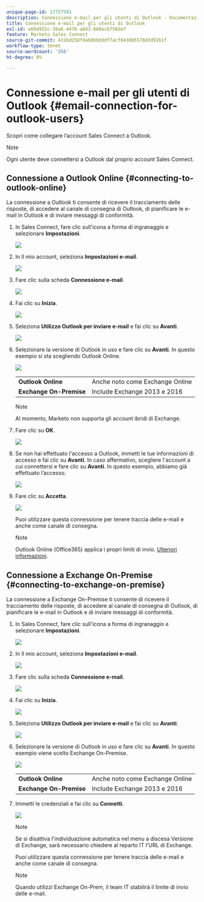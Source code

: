 ```yaml
---
unique-page-id: 17727591
description: Connessione e-mail per gli utenti di Outlook - Documentazione di Marketo - Documentazione del prodotto
title: Connessione e-mail per gli utenti di Outlook
exl-id: e694915c-39a6-4476-a643-080acb758de7
feature: Marketo Sales Connect
source-git-commit: 431bd258f9a68bbb9df7acf043085578d3d91b1f
workflow-type: tm+mt
source-wordcount: '356'
ht-degree: 0%

---
```


# Connessione e-mail per gli utenti di Outlook {#email-connection-for-outlook-users}

Scopri come collegare l’account Sales Connect a Outlook.

>[!NOTE]
>
>Ogni utente deve connettersi a Outlook dal proprio account Sales Connect.

## Connessione a Outlook Online {#connecting-to-outlook-online}

La connessione a Outlook ti consente di ricevere il tracciamento delle risposte, di accedere al canale di consegna di Outlook, di pianificare le e-mail in Outlook e di inviare messaggi di conformità.

1. In Sales Connect, fare clic sull&#39;icona a forma di ingranaggio e selezionare **Impostazioni**.

   ![](assets/one.png)

1. In Il mio account, seleziona **Impostazioni e-mail**.

   ![](assets/two.png)

1. Fare clic sulla scheda **Connessione e-mail**.

   ![](assets/three.png)

1. Fai clic su **Inizia**.

   ![](assets/four.png)

1. Seleziona **Utilizzo Outlook per inviare e-mail** e fai clic su **Avanti**.

   ![](assets/five-a.png)

1. Selezionare la versione di Outlook in uso e fare clic su **Avanti**. In questo esempio si sta scegliendo Outlook Online.

   ![](assets/six-a.png)

   <table> 
    <tbody>
     <tr>
      <td><strong>Outlook Online</strong></td> 
      <td>Anche noto come Exchange Online</td> 
     </tr>
     <tr>
      <td><strong>Exchange On-Premise</strong></td> 
      <td>Include Exchange 2013 e 2016</td> 
     </tr>
    </tbody>
   </table>

   >[!NOTE]
   >
   >Al momento, Marketo non supporta gli account ibridi di Exchange.

1. Fare clic su **OK**.

   ![](assets/seven-a.png)

1. Se non hai effettuato l&#39;accesso a Outlook, immetti le tue informazioni di accesso e fai clic su **Avanti**. In caso affermativo, scegliere l&#39;account a cui connettersi e fare clic su **Avanti**. In questo esempio, abbiamo già effettuato l’accesso.

   ![](assets/eight-a.png)

1. Fare clic su **Accetta**.

   ![](assets/nine-a.png)

   Puoi utilizzare questa connessione per tenere traccia delle e-mail e anche come canale di consegna.

   >[!NOTE]
   >
   >Outlook Online (Office365) applica i propri limiti di invio. [Ulteriori informazioni](/help/marketo/product-docs/marketo-sales-connect/email/email-delivery/email-connection-throttling.md#email-provider-limits).

## Connessione a Exchange On-Premise {#connecting-to-exchange-on-premise}

La connessione a Exchange On-Premise ti consente di ricevere il tracciamento delle risposte, di accedere al canale di consegna di Outlook, di pianificare le e-mail in Outlook e di inviare messaggi di conformità.

1. In Sales Connect, fare clic sull&#39;icona a forma di ingranaggio e selezionare **Impostazioni**.

   ![](assets/one.png)

1. In Il mio account, seleziona **Impostazioni e-mail**.

   ![](assets/two.png)

1. Fare clic sulla scheda **Connessione e-mail**.

   ![](assets/three.png)

1. Fai clic su **Inizia**.

   ![](assets/four.png)

1. Seleziona **Utilizzo Outlook per inviare e-mail** e fai clic su **Avanti**.

   ![](assets/five-a.png)

1. Selezionare la versione di Outlook in uso e fare clic su **Avanti**. In questo esempio viene scelto Exchange On-Premise.

   ![](assets/six-b.png)

   <table> 
    <tbody>
     <tr>
      <td><strong>Outlook Online</strong></td> 
      <td>Anche noto come Exchange Online</td> 
     </tr>
     <tr>
      <td><strong>Exchange On-Premise</strong></td> 
      <td>Include Exchange 2013 e 2016</td> 
     </tr>
    </tbody>
   </table>

1. Immetti le credenziali e fai clic su **Connetti**.

   ![](assets/seven-b.png)

   >[!NOTE]
   >
   >Se si disattiva l&#39;individuazione automatica nel menu a discesa Versione di Exchange, sarà necessario chiedere al reparto IT l&#39;URL di Exchange.

   Puoi utilizzare questa connessione per tenere traccia delle e-mail e anche come canale di consegna.

   >[!NOTE]
   >
   >Quando utilizzi Exchange On-Prem, il team IT stabilirà il limite di invio delle e-mail.
